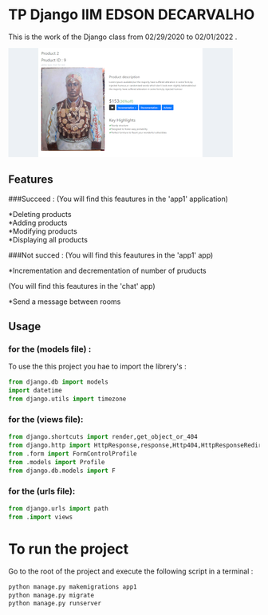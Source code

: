 # TP Django  IIM EDSON DECARVALHO

This is the work of the Django class from 02/29/2020 to 02/01/2022 .

![alt text](./imgForReadme/detail.PNG)


## Features

###Succeed :
(You will find this feautures in the 'app1' application)

*Deleting products<br>
*Adding products<br>
*Modifying products<br>
*Displaying all products 

###Not succed :
(You will find this feautures in the 'app1' app)

*Incrementation and decrementation of number of pruducts<br>


(You will find this feautures in the 'chat' app)

*Send a message between rooms <br>






## Usage
### for the (models file) :
To use the this project you hae to import the librery's :

```python
from django.db import models
import datetime
from django.utils import timezone
```
### for the (views file):
```python
from django.shortcuts import render,get_object_or_404
from django.http import HttpResponse,response,Http404,HttpResponseRedirect
from .form import FormControlProfile
from .models import Profile
from django.db.models import F
```

### for the (urls file):

````python
from django.urls import path
from .import views
````
# To run the project 

Go to the root of the project and execute the following script in a terminal : 
```bash
python manage.py makemigrations app1
python manage.py migrate
python manage.py runserver
```


